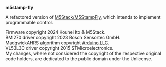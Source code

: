 **m5stamp-fly**

A refactored version of [M5Stack/M5StampFly](https://github.com/m5stack/M5StampFly), which intends to implement programmable control.

Firmware copyright 2024 Kouhei Ito & M5Stack.<br>
BMI270 driver copyright 2023 Bosch Sensortec GmbH.<br>
MadgwickAHRS algorithm copyright [Arduino LLC](https://github.com/arduino-libraries/MadgwickAHRS).<br>
VL53L3C driver copyright 2015 STMicroelectronics.<br>
My changes, where not considered the copyright of the respective original code holders, are dedicated to the public domain under the Unlicense.
